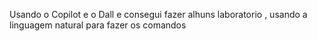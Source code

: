 Usando o Copilot e o Dall e consegui fazer alhuns laboratorio , usando a linguagem natural para fazer os comandos
